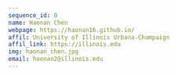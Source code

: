 ```yaml
---
sequence_id: 0
name: Haonan Chen
webpage: https://haonan16.github.io/
affil: University of Illinois Urbana-Champaign
affil_link: https://illinois.edu
img: haonan_chen.jpg
email: haonan2@illinois.edu
---
```

